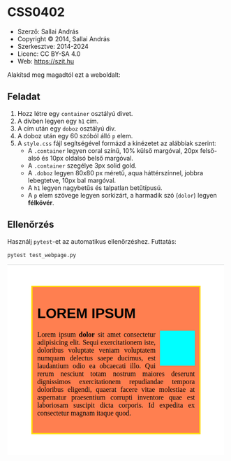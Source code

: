 # CSS0402

* Szerző: Sallai András
* Copyright © 2014, Sallai András
* Szerkesztve: 2014-2024
* Licenc: CC BY-SA 4.0
* Web: https://szit.hu

Alakítsd meg magadtól ezt a weboldalt:

## Feladat

1. Hozz létre egy `container` osztályú divet.
2. A divben legyen egy `h1` cím.
3. A cím után egy `doboz` osztályú div.
4. A doboz után egy 60 szóból álló `p` elem.
5. A `style.css` fájl segítségével formázd a kinézetet az alábbiak szerint:
   - A `.container` legyen coral színű, 10% külső margóval, 20px felső-alsó és 10px oldalsó belső margóval.
   - A `.container` szegélye 3px solid gold.
   - A `.doboz` legyen 80x80 px méretű, aqua háttérszínnel, jobbra lebegtetve, 10px bal margóval.
   - A `h1` legyen nagybetűs és talpatlan betűtípusú.
   - A `p` elem szövege legyen sorkizárt, a harmadik szó (`dolor`) legyen **félkövér**.

## Ellenőrzés
Használj `pytest`-et az automatikus ellenőrzéshez. Futtatás:
```sh
pytest test_webpage.py
```

![Minta](minta_0402.png)
